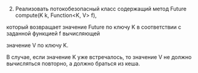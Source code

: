 ﻿2. Реализовать потокобезопасный класс содержащий метод Future<V> compute(K k, Function<K, V> f),

который возвращает значение Future<V> по ключу K в соответствии с заданной функцией f вычисляющей

значение V по ключу K.

В случае, если значение K уже встречалось, то значение V не должно вычисляться повторно, а должно браться из кеша.